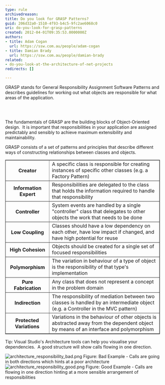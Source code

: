 ```yaml
---
type: rule
archivedreason: 
title: Do you look for GRASP Patterns?
guid: 206d32a0-1510-4f93-b4c5-9fc2ae6068c0
uri: do-you-look-for-grasp-patterns
created: 2012-04-01T09:35:53.0000000Z
authors:
- title: Adam Cogan
  url: https://ssw.com.au/people/adam-cogan
- title: Damian Brady
  url: https://ssw.com.au/people/damian-brady
related:
- do-you-look-at-the-architecture-of-net-projects
redirects: []

---
```



<p><span lang="EN-AU">GRASP stands for General Responsibility Assignment Software Patterns and describes guidelines for working out what objects are responsible for what areas of the application.</span></p>
<br><excerpt class='endintro'></excerpt><br>
<p>​The fundamentals of GRASP are the building blocks of Object-​Oriented design.&#160; It is important that responsibilities in your application are assigned predictably and sensibly to achieve maximum extensibility and maintainability.</p>
<p>GRASP consists of a set of&#160;patterns and principles that describe different ways of constructing relationships between classes and objects.</p>
<table cellpadding="4" border="1" style="border-collapse&#58;collapse;">
<tbody><tr><th>Creator</th>
<td>A specific class is responsible for creating instances of specific other classes (e.g. a Factory Pattern)</td></tr>
<tr><th>​Information Expert</th>
<td>Responsibilities are delegated to the class that holds the information required to handle that responsibility​</td></tr>
<tr><th>​Controller</th>
<td>​System events are handled by a single &quot;controller&quot; class that delegates to other objects the work that needs to be done</td></tr>
<tr><th>​Low Coupling </th>
<td>Classes should have a low dependency on each other, have low impact if changed, and ​have high potential for reuse</td></tr>
<tr><th>​High Cohesion</th>
<td>​Objects should be created for a single set of focused responsibilities</td></tr>
<tr><th>​Polymorphism</th>
<td>​The variation in behaviour of a type of object is the responsibility of that type's implementation</td></tr>
<tr><th>​Pure Fabrication</th>
<td>​Any class that does not represent a concept in the problem domain</td></tr>
<tr><th>​Indirection</th>
<td>​The responsibility of mediation between two classes is handled by an intermediate object (e.g. a Controller in the MVC pattern)</td></tr>
<tr><th style="padding-right&#58;10px;">​Protected Variations</th>
<td>​Variations in the behaviour of other objects is abstracted away from the dependent object by means of an interface and polymorphism</td></tr></tbody></table>
<p>Tip&#58; Visual Studio's Architecture tools can help you visualise your dependencies.&#160; A good structure will show calls flowing in one direction.</p>
<img alt="architecture_responsibility_bad.png" src="/PublishingImages/architecture_responsibility_bad.png" class="ms-rteCustom-ImageArea" />
<span class="ssw-rteStyle-FigureBad">Figure&#58; Bad Example - Calls are going in both directions which hints at a poor architecture</span>
<img class="ms-rteCustom-ImageArea" alt="architecture_responsibility_good.png" src="/PublishingImages/architecture_responsibility_good.png" />
<span class="ssw-rteStyle-FigureGood">Figure&#58; Good Example -&#160;Calls&#160;are flowing in one direction hinting at a more sensible&#160;arrangement of responsibilities</span>


